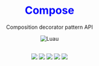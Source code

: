 <div align="center">
	<h1 style="color:blue;text-align:center">Compose</h1>
	<p> Composition decorator pattern API </p>
  
  ![Luau](https://img.shields.io/badge/Lua-2C2D72?style=for-the-badge&logo=lua&logoColor=white)
  <br><br>
  
  <img src="https://img.shields.io/github/forks/rT0mmy/Compose?style=for-the-badge">
  <img src="https://img.shields.io/github/stars/rT0mmy/Compose?style=for-the-badge">
  <img src="https://img.shields.io/github/issues/rT0mmy/Compose?style=for-the-badge">
  <img src="https://img.shields.io/github/issues-pr/rT0mmy/Compose?style=for-the-badge">
  <img src="https://img.shields.io/github/license/rT0mmy/Compose?style=for-the-badge">
</div>

<br><br><br><br>
